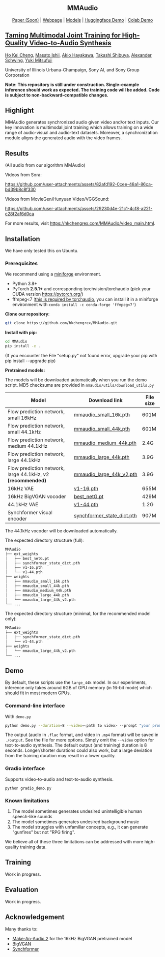 <div align="center">
<p align="center">
  <h2>MMAudio</h2>
  <a href="">Paper (Soon)</a> | <a href="https://hkchengrex.github.io/MMAudio">Webpage</a> | <a href="https://huggingface.co/hkchengrex/MMAudio/tree/main">Models</a> | <a href="https://huggingface.co/spaces/hkchengrex/MMAudio"> Huggingface Demo</a> | <a href="https://colab.research.google.com/drive/1TAaXCY2-kPk4xE4PwKB3EqFbSnkUuzZ8?usp=sharing"> Colab Demo</a>
</p>
</div>

## [Taming Multimodal Joint Training for High-Quality Video-to-Audio Synthesis](https://hkchengrex.github.io/MMAudio)

[Ho Kei Cheng](https://hkchengrex.github.io/), [Masato Ishii](https://scholar.google.co.jp/citations?user=RRIO1CcAAAAJ), [Akio Hayakawa](https://scholar.google.com/citations?user=sXAjHFIAAAAJ), [Takashi Shibuya](https://scholar.google.com/citations?user=XCRO260AAAAJ), [Alexander Schwing](https://www.alexander-schwing.de/), [Yuki Mitsufuji](https://www.yukimitsufuji.com/)

University of Illinois Urbana-Champaign, Sony AI, and Sony Group Corporation

**Note: This repository is still under construction. Single-example inference should work as expected. The training code will be added. Code is subject to non-backward-compatible changes.**

## Highlight

MMAudio generates synchronized audio given video and/or text inputs.
Our key innovation is multimodal joint training which allows training on a wide range of audio-visual and audio-text datasets.
Moreover, a synchronization module aligns the generated audio with the video frames.

## Results

(All audio from our algorithm MMAudio)

Videos from Sora:

https://github.com/user-attachments/assets/82afd192-0cee-48a1-86ca-bd39b8c8f330

Videos from MovieGen/Hunyuan Video/VGGSound:

https://github.com/user-attachments/assets/29230d4e-21c1-4cf8-a221-c28f2af6d0ca

For more results, visit https://hkchengrex.com/MMAudio/video_main.html.

## Installation

We have only tested this on Ubuntu.

### Prerequisites

We recommend using a [miniforge](https://github.com/conda-forge/miniforge) environment.

- Python 3.8+
- PyTorch **2.5.1+** and corresponding torchvision/torchaudio (pick your CUDA version https://pytorch.org/)
- ffmpeg<7 ([this is required by torchaudio](https://pytorch.org/audio/master/installation.html#optional-dependencies), you can install it in a miniforge environment with `conda install -c conda-forge 'ffmpeg<7'`)

**Clone our repository:**

```bash
git clone https://github.com/hkchengrex/MMAudio.git
```

**Install with pip:**

```bash
cd MMAudio
pip install -e .
```

(If you encounter the File "setup.py" not found error, upgrade your pip with pip install --upgrade pip)

**Pretrained models:**

The models will be downloaded automatically when you run the demo script. MD5 checksums are provided in `mmaudio/utils/download_utils.py`

| Model    | Download link | File size |
| -------- | ------- | ------- |
| Flow prediction network, small 16kHz | <a href="https://databank.illinois.edu/datafiles/k6jve/download" download="mmaudio_small_16k.pth">mmaudio_small_16k.pth</a> | 601M |
| Flow prediction network, small 44.1kHz | <a href="https://databank.illinois.edu/datafiles/864ya/download" download="mmaudio_small_44k.pth">mmaudio_small_44k.pth</a> | 601M |
| Flow prediction network, medium 44.1kHz | <a href="https://databank.illinois.edu/datafiles/pa94t/download" download="mmaudio_medium_44k.pth">mmaudio_medium_44k.pth</a> | 2.4G |
| Flow prediction network, large 44.1kHz | <a href="https://databank.illinois.edu/datafiles/4jx76/download" download="mmaudio_large_44k.pth">mmaudio_large_44k.pth</a> | 3.9G |
| Flow prediction network, large 44.1kHz, v2 **(recommended)** | <a href="https://huggingface.co/hkchengrex/MMAudio/resolve/main/weights/mmaudio_large_44k_v2.pth" download="mmaudio_large_44k_v2.pth">mmaudio_large_44k_v2.pth</a> | 3.9G |
| 16kHz VAE | <a href="https://github.com/hkchengrex/MMAudio/releases/download/v0.1/v1-16.pth">v1-16.pth</a> | 655M |
| 16kHz BigVGAN vocoder |<a href="https://github.com/hkchengrex/MMAudio/releases/download/v0.1/best_netG.pt">best_netG.pt</a> | 429M |
| 44.1kHz VAE |<a href="https://github.com/hkchengrex/MMAudio/releases/download/v0.1/v1-44.pth">v1-44.pth</a> | 1.2G | 
| Synchformer visual encoder |<a href="https://github.com/hkchengrex/MMAudio/releases/download/v0.1/synchformer_state_dict.pth">synchformer_state_dict.pth</a> | 907M |

The 44.1kHz vocoder will be downloaded automatically.

The expected directory structure (full):

```bash
MMAudio
├── ext_weights
│   ├── best_netG.pt
│   ├── synchformer_state_dict.pth
│   ├── v1-16.pth
│   └── v1-44.pth
├── weights
│   ├── mmaudio_small_16k.pth
│   ├── mmaudio_small_44k.pth
│   ├── mmaudio_medium_44k.pth
│   ├── mmaudio_large_44k.pth
│   └── mmaudio_large_44k_v2.pth
└── ...
```

The expected directory structure (minimal, for the recommended model only):

```bash
MMAudio
├── ext_weights
│   ├── synchformer_state_dict.pth
│   └── v1-44.pth
├── weights
│   └── mmaudio_large_44k_v2.pth
└── ...
```

## Demo

By default, these scripts use the `large_44k` model. 
In our experiments, inference only takes around 6GB of GPU memory (in 16-bit mode) which should fit in most modern GPUs.

### Command-line interface

With `demo.py`
```bash
python demo.py --duration=8 --video=<path to video> --prompt "your prompt" 
```
The output (audio in `.flac` format, and video in `.mp4` format) will be saved in `./output`.
See the file for more options.
Simply omit the `--video` option for text-to-audio synthesis.
The default output (and training) duration is 8 seconds. Longer/shorter durations could also work, but a large deviation from the training duration may result in a lower quality.


### Gradio interface

Supports video-to-audio and text-to-audio synthesis.

```
python gradio_demo.py
```

### Known limitations

1. The model sometimes generates undesired unintelligible human speech-like sounds
2. The model sometimes generates undesired background music
3. The model struggles with unfamiliar concepts, e.g., it can generate "gunfires" but not "RPG firing".

We believe all of these three limitations can be addressed with more high-quality training data.

## Training
Work in progress.

## Evaluation
Work in progress.

## Acknowledgement
Many thanks to:
- [Make-An-Audio 2](https://github.com/bytedance/Make-An-Audio-2) for the 16kHz BigVGAN pretrained model
- [BigVGAN](https://github.com/NVIDIA/BigVGAN)
- [Synchformer](https://github.com/v-iashin/Synchformer) 

